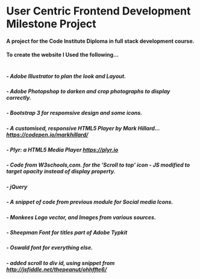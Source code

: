 

# User Centric Frontend Development Milestone Project

#### A project for the Code Institute Diploma in full stack development course.

#### To create the website I Used the following...
#

#####  - Adobe Illustrator to plan the look and Layout. 
#####  - Adobe Photopshop to darken and crop photographs to display correctly.
#####  - Bootstrap 3 for respomsive design and some icons. 
#####  - A customised, responsive HTML5 Player by Mark Hillard... https://codepen.io/markhillard/
#####  - Plyr: a HTML5 Media Player https://plyr.io
#####  - Code from W3schools,com. for the 'Scroll to top' icon -   JS modified to target opacity instead of display property.
#####  - jQuery
#####  - A snippet of code from previous module for Social media Icons.
#####  - Monkees Logo vector, and Images from various sources. 
#####  - Sheepman Font for titles part of Adobe Typkit
#####  - Oswald font for everything else.
#####  - added scroll to div id, using snippet from http://jsfiddle.net/thepeanut/ohhffte6/